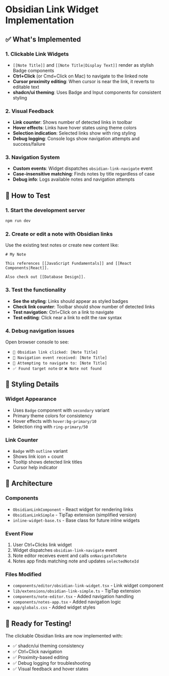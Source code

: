 # Obsidian Link Widget Implementation

## ✅ What's Implemented

### 1. Clickable Link Widgets
- `[[Note Title]]` and `[[Note Title|Display Text]]` render as stylish Badge components
- **Ctrl+Click** (or Cmd+Click on Mac) to navigate to the linked note
- **Cursor proximity editing**: When cursor is near the link, it reverts to editable text
- **shadcn/ui theming**: Uses Badge and Input components for consistent styling

### 2. Visual Feedback
- **Link counter**: Shows number of detected links in toolbar
- **Hover effects**: Links have hover states using theme colors
- **Selection indication**: Selected links show with ring styling
- **Debug logging**: Console logs show navigation attempts and success/failure

### 3. Navigation System
- **Custom events**: Widget dispatches `obsidian-link-navigate` event
- **Case-insensitive matching**: Finds notes by title regardless of case
- **Debug info**: Logs available notes and navigation attempts

## 🧪 How to Test

### 1. Start the development server
```bash
npm run dev
```

### 2. Create or edit a note with Obsidian links
Use the existing test notes or create new content like:
```
# My Note

This references [[JavaScript Fundamentals]] and [[React Components|React]].

Also check out [[Database Design]].
```

### 3. Test the functionality
- **See the styling**: Links should appear as styled badges
- **Check link counter**: Toolbar should show number of detected links
- **Test navigation**: Ctrl+Click on a link to navigate
- **Test editing**: Click near a link to edit the raw syntax

### 4. Debug navigation issues
Open browser console to see:
- `🔗 Obsidian link clicked: [Note Title]`
- `📡 Navigation event received: [Note Title]`
- `🎯 Attempting to navigate to: [Note Title]`
- `✅ Found target note` or `❌ Note not found`

## 🎨 Styling Details

### Widget Appearance
- Uses `Badge` component with `secondary` variant
- Primary theme colors for consistency
- Hover effects with `hover:bg-primary/10`
- Selection ring with `ring-primary/50`

### Link Counter
- `Badge` with `outline` variant
- Shows link icon + count
- Tooltip shows detected link titles
- Cursor help indicator

## 🔧 Architecture

### Components
- `ObsidianLinkComponent` - React widget for rendering links
- `ObsidianLinkSimple` - TipTap extension (simplified version)
- `inline-widget-base.ts` - Base class for future inline widgets

### Event Flow
1. User Ctrl+Clicks link widget
2. Widget dispatches `obsidian-link-navigate` event
3. Note editor receives event and calls `onNavigateToNote`
4. Notes app finds matching note and updates `selectedNoteId`

### Files Modified
- `components/editor/obsidian-link-widget.tsx` - Link widget component
- `lib/extensions/obsidian-link-simple.ts` - TipTap extension
- `components/note-editor.tsx` - Added navigation handling
- `components/notes-app.tsx` - Added navigation logic
- `app/globals.css` - Added widget styles

## 🚀 Ready for Testing!

The clickable Obsidian links are now implemented with:
- ✅ shadcn/ui theming consistency
- ✅ Ctrl+Click navigation
- ✅ Proximity-based editing
- ✅ Debug logging for troubleshooting
- ✅ Visual feedback and hover states